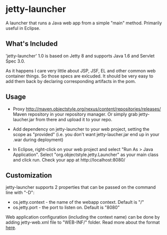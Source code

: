 jetty-launcher
==============

A launcher that runs a Java web app from a simple "main" method. Primarily useful in Eclipse.

What's Included
---------------

'jetty-launcher' 1.0 is based on Jetty 8 and supports Java 1.6 and Servlet Spec 3.0. 

As it happens I care very little about JSP, JSF, EL and other common web container things. So those specs are exlcuded. It should be very easy to add them back by declaring corresponding artifacts in the pom.

Usage
-----

* Proxy http://maven.objectstyle.org/nexus/content/repositories/releases/ Maven repository in your repository manager. Or simply grab jetty-laucher.jar from there and upload it to your repo.

* Add dependency on jetty-launcher to your web project, setting the scope as "provided" (i.e. you don't want jetty-laucher.jar end up in your .war during deployment)

* In Eclipse, right-click on your web project and select "Run As > Java Application". Select "org.objectstyle.jetty.Launcher" as your main class and click run. Check your app at http://localhost:8080/

Customization
-------------

jetty-launcher supports 2 properties that can be passed on the command line with "-D":

* os.jetty.context - the name of the webapp context. Default is "/"
* os.jetty.port - the port to listen on. Default is "8080"

Web application configuration (including the context name) can be done by adding jetty-web.xml file to "WEB-INF/" folder. Read more about the format [here](http://wiki.eclipse.org/Jetty/Reference/jetty-web.xml).
